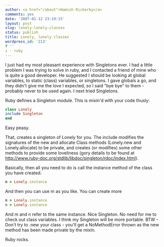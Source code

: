 ```yaml
---
author: <a href="/about">Hamish Rickerby</a>
comments: yes
date: '2007-01-12 23:19:15'
layout: post
slug: lonely-lonely-classes
status: publish
title: Lonely, lonely classes
wordpress_id: '213'
? ''
: - ruby
---
```


I just had my most pleasant experience with Singletons ever.  I had a little problem I was trying to solve in ruby, and I contacted a friend of mine who is quite a good developer.  He suggested I should be looking at global variables, to static (class) variables, or singletons.  I gave globals a go, and they didn't give me the love I expected, so I said "bye bye" to them - probably never to be used again.  I next tried Singletons.

Ruby defines a Singleton module.  This is mixin'd with your code thusly:

``` ruby
class Lonely
include Singleton
end
```

Easy peasy.

That, creates a singleton of Lonely for you.  The include modifies the signatures of the new and allocate Class methods (Lonely.new and Lonely.allocate) to be private, and creates (or modifies) some other methods to provide some loveliness (gory details to be found at <a href="http://www.ruby-doc.org/stdlib/libdoc/singleton/rdoc/index.html">http://www.ruby-doc.org/stdlib/libdoc/singleton/rdoc/index.html</a>).

Basically, then all you need to do is call the instance method of the class you have created.

``` ruby
m = Lonely.instance
```

And then you can use m as you like.  You can create more

``` ruby
m = Lonely.instance
n = Lonely.instance
```

And m and n refer to the same instance.  Nice Singleton.  No need for me to check out class variables.  I think my Singleton will be more portable.  BTW - Don't try to .new your class - you'll get a NoMethodError thrown as the new method has been made private by the mixin.

Ruby rocks.

 